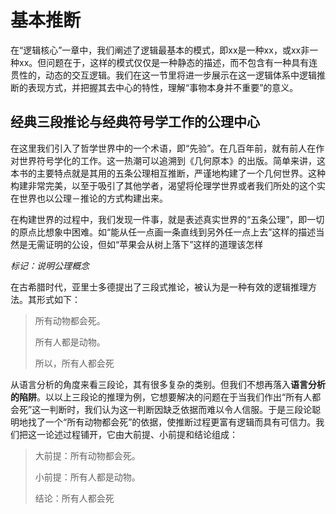 # 基本推断

在“逻辑核心”一章中，我们阐述了逻辑最基本的模式，即xx是一种xx，或xx非一种xx。但问题在于，这样的模式仅仅是一种静态的描述，而不包含有一种具有连贯性的，动态的交互逻辑。我们在这一节里将进一步展示在这一逻辑体系中逻辑推断的表现方式，并把握其去中心的特性，理解“事物本身并不重要”的意义。

## 经典三段推论与经典符号学工作的公理中心

在这里我们引入了哲学世界中的一个术语，即“先验”。在几百年前，就有前人在作对世界符号学化的工作。这一热潮可以追溯到《几何原本》的出版。简单来讲，这本书的主要特点就是其用的五条公理相互推断，严谨地构建了一个几何世界。这种构建非常完美，以至于吸引了其他学者，渴望将伦理学世界或者我们所处的这个实在世界也以公理－推论的方式构建出来。

在构建世界的过程中，我们发现一件事，就是表述真实世界的“五条公理”，即一切的原点比想象中困难。如“能从任一点画一条直线到另外任一点上去”这样的描述当然是无需证明的公设，但如“苹果会从树上落下”这样的道理该怎样

*标记：说明公理概念*

在古希腊时代，亚里士多德提出了三段式推论，被认为是一种有效的逻辑推理方法。其形式如下：

> 所有动物都会死。
>
> 所有人都是动物。
>
> 所以，所有人都会死

从语言分析的角度来看三段论，其有很多复杂的类别。但我们不想再落入**语言分析的陷阱**。以以上三段论的推理为例，它想要解决的问题在于当我们作出“所有人都会死”这一判断时，我们认为这一判断因缺乏依据而难以令人信服。于是三段论聪明地找了一个“所有动物都会死”的依据，使推断过程更富有逻辑而具有可信力。我们把这一论述过程铺开，它由大前提、小前提和结论组成：

> 大前提：所有动物都会死。
>
> 小前提：所有人都是动物。
>
> 结论：所有人都会死
